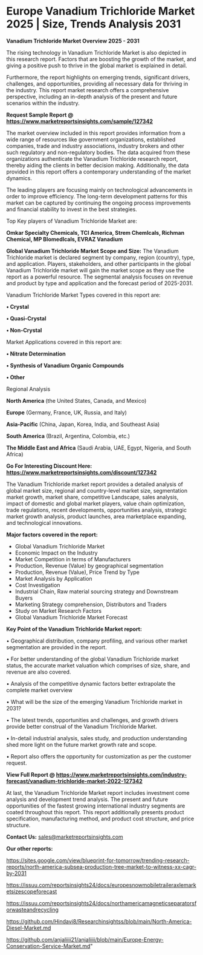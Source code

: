  # Europe Vanadium Trichloride Market 2025 | Size, Trends Analysis 2031

<Strong> Vanadium Trichloride Market Overview 2025 - 2031</strong>

The rising technology in Vanadium Trichloride Market is also depicted in this research report. Factors that are boosting the growth of the market, and giving a positive push to thrive in the global market is explained in detail.

Furthermore, the report highlights on emerging trends, significant drivers, challenges, and opportunities, providing all necessary data for thriving in the industry. This report market research offers a comprehensive perspective, including an in-depth analysis of the present and future scenarios within the industry.

<strong>Request Sample Report @ <a href=https://www.marketreportsinsights.com/sample/127342>https://www.marketreportsinsights.com/sample/127342</a></strong>

The market overview included in this report provides information from a wide range of resources like government organizations, established companies, trade and industry associations, industry brokers and other such regulatory and non-regulatory bodies. The data acquired from these organizations authenticate the Vanadium Trichloride research report, thereby aiding the clients in better decision making. Additionally, the data provided in this report offers a contemporary understanding of the market dynamics.

The leading players are focusing mainly on technological advancements in order to improve efficiency. The long-term development patterns for this market can be captured by continuing the ongoing process improvements and financial stability to invest in the best strategies.

Top Key players of Vanadium Trichloride Market are:

<strong>Omkar Specialty Chemicals, TCI America, Strem ChemIcals, Richman Chemical, MP BIomedIcals, EVRAZ Vanadium</strong>

<strong><b>Global Vanadium Trichloride Market Scope and Size:</b></strong>
The Vanadium Trichloride market is declared segment by company, region (country), type, and application. Players, stakeholders, and other participants in the global Vanadium Trichloride market will gain the market scope as they use the report as a powerful resource. The segmental analysis focuses on revenue and product by type and application and the forecast period of 2025-2031.

Vanadium Trichloride Market Types covered in this report are:

<strong>• Crystal

• Quasi-Crystal

• Non-Crystal</strong>

Market Applications covered in this report are:

<strong>• Nitrate Determination

• Synthesis of Vanadium Organic Compounds

• Other</strong> 

Regional Analysis

<strong>North America</strong> (the United States, Canada, and Mexico)

<strong>Europe</strong> (Germany, France, UK, Russia, and Italy)

<strong>Asia-Pacific</strong> (China, Japan, Korea, India, and Southeast Asia)

<strong>South America</strong> (Brazil, Argentina, Colombia, etc.)

<strong>The Middle East and Africa</strong> (Saudi Arabia, UAE, Egypt, Nigeria, and South Africa)

<strong>Go For Interesting Discount Here: <a href=https://www.marketreportsinsights.com/discount/127342>https://www.marketreportsinsights.com/discount/127342</a></strong>

The Vanadium Trichloride market report provides a detailed analysis of global market size, regional and country-level market size, segmentation market growth, market share, competitive Landscape, sales analysis, impact of domestic and global market players, value chain optimization, trade regulations, recent developments, opportunities analysis, strategic market growth analysis, product launches, area marketplace expanding, and technological innovations.

<strong><b>Major factors covered in the report:</b></strong>
<ul>
  <li>Global Vanadium Trichloride Market </li>
  <li>Economic Impact on the Industry</li>
  <li>Market Competition in terms of Manufacturers</li>
  <li>Production, Revenue (Value) by geographical segmentation</li>
  <li>Production, Revenue (Value), Price Trend by Type</li>
  <li>Market Analysis by Application</li>
  <li>Cost Investigation</li>
  <li>Industrial Chain, Raw material sourcing strategy and Downstream Buyers</li>
  <li>Marketing Strategy comprehension, Distributors and Traders</li>
  <li>Study on Market Research Factors</li>
  <li>Global Vanadium Trichloride Market Forecast</li>
</ul>

<strong><b>Key Point of the Vanadium Trichloride Market report:</b></strong>

• Geographical distribution, company profiling, and various other market segmentation are provided in the report.

• For better understanding of the global Vanadium Trichloride market status, the accurate market valuation which comprises of size, share, and revenue are also covered.

• Analysis of the competitive dynamic factors better extrapolate the complete market overview

• What will be the size of the emerging Vanadium Trichloride market in 2031?

• The latest trends, opportunities and challenges, and growth drivers provide better construal of the Vanadium Trichloride Market.

• In-detail industrial analysis, sales study, and production understanding shed more light on the future market growth rate and scope.

• Report also offers the opportunity for customization as per the customer request.

<strong><b>View Full Report @ <a href=https://www.marketreportsinsights.com/industry-forecast/vanadium-trichloride-market-2022-127342>https://www.marketreportsinsights.com/industry-forecast/vanadium-trichloride-market-2022-127342</a></b></strong>


At last, the Vanadium Trichloride Market report includes investment come analysis and development trend analysis. The present and future opportunities of the fastest growing international industry segments are coated throughout this report. This report additionally presents product specification, manufacturing method, and product cost structure, and price structure.

<strong>Contact Us:</strong>
sales@marketreportsinsights.com

<strong>Our other reports:</strong>

<a href=https://sites.google.com/view/blueprint-for-tomorrow/trending-research-reports/north-america-subsea-production-tree-market-to-witness-xx-cagr-by-2031>https://sites.google.com/view/blueprint-for-tomorrow/trending-research-reports/north-america-subsea-production-tree-market-to-witness-xx-cagr-by-2031</a>

<a href=https://issuu.com/reportsinsights24/docs/europesnowmobiletraileraxlemarketsizescopeforecast>https://issuu.com/reportsinsights24/docs/europesnowmobiletraileraxlemarketsizescopeforecast</a>

<a href=https://issuu.com/reportsinsights24/docs/northamericamagneticseparatorsforwasteandrecycling>https://issuu.com/reportsinsights24/docs/northamericamagneticseparatorsforwasteandrecycling</a>

<a href=https://github.com/Hindavi8/Researchinsightss/blob/main/North-America-Diesel-Market.md>https://github.com/Hindavi8/Researchinsightss/blob/main/North-America-Diesel-Market.md</a>

<a href=https://github.com/anjaliiii21/anjaliiii/blob/main/Europe-Energy-Conservation-Service-Market.md>https://github.com/anjaliiii21/anjaliiii/blob/main/Europe-Energy-Conservation-Service-Market.md</a>"
